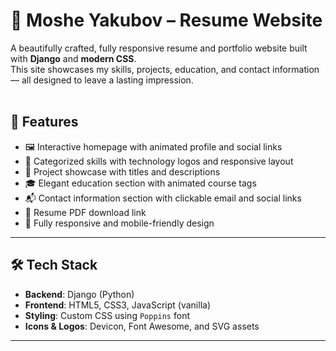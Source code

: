 # 💼 Moshe Yakubov – Resume Website

A beautifully crafted, fully responsive resume and portfolio website built with **Django** and **modern CSS**.  
This site showcases my skills, projects, education, and contact information — all designed to leave a lasting impression.
<br/>
<br/>

## 📌 Features

- 🖼️ Interactive homepage with animated profile and social links  
- 🎯 Categorized skills with technology logos and responsive layout  
- 📁 Project showcase with titles and descriptions  
- 🎓 Elegant education section with animated course tags  
- 📬 Contact information section with clickable email and social links  
- 📄 Resume PDF download link  
- 📱 Fully responsive and mobile-friendly design

---

## 🛠️ Tech Stack

- **Backend**: Django (Python)
- **Frontend**: HTML5, CSS3, JavaScript (vanilla)
- **Styling**: Custom CSS using `Poppins` font
- **Icons & Logos**: Devicon, Font Awesome, and SVG assets

---
